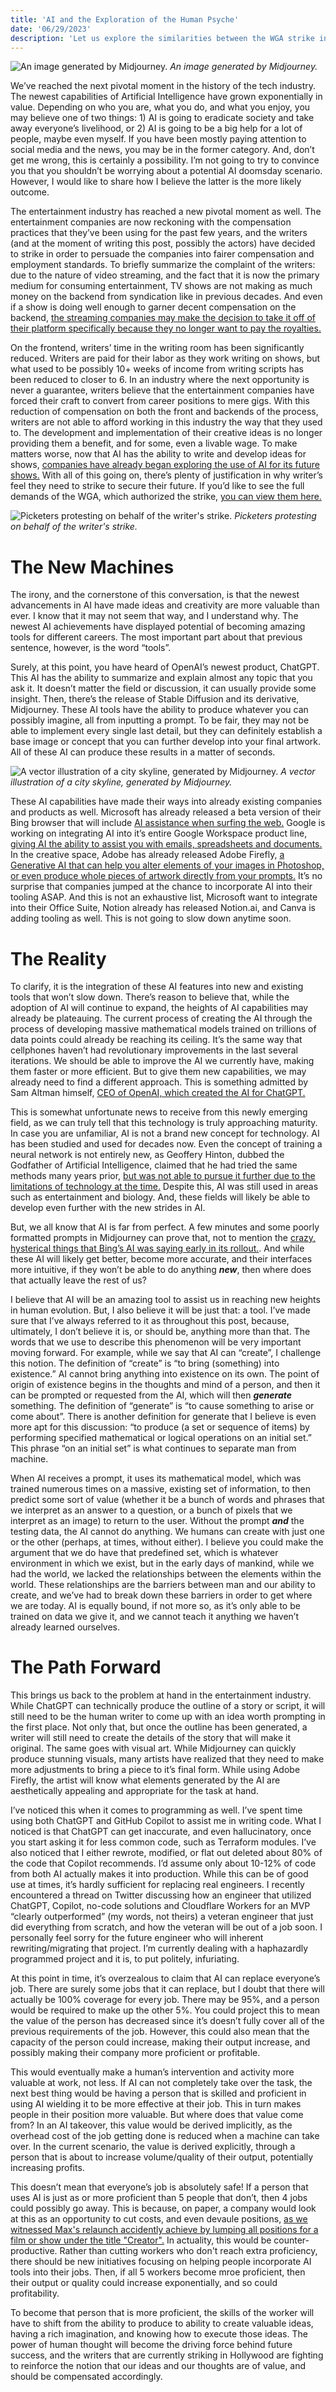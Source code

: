 ```yaml
---
title: 'AI and the Exploration of the Human Psyche'
date: '06/29/2023'
description: 'Let us explore the similarities between the WGA strike in Hollywood, and the new emergence of AI tooling.'
---
```

![An image generated by Midjourney.](https://content.cryptochrisjames.com/blog/ai-psyche/galaxy-ticket.jpg)
*An image generated by Midjourney.*


We’ve reached the next pivotal moment in the history of the tech industry. The newest capabilities of Artificial Intelligence have grown exponentially in value. Depending on who you are, what you do, and what you enjoy, you may believe one of two things: 1) AI is going to eradicate society and take away everyone’s livelihood, or 2) AI is going to be a big help for a lot of people, maybe even myself. If you have been mostly paying attention to social media and the news, you may be in the former category. And, don’t get me wrong, this is certainly a possibility. I’m not going to try to convince you that you shouldn’t be worrying about a potential AI doomsday scenario. However, I would like to share how I believe the latter is the more likely outcome.

The entertainment industry has reached a new pivotal moment as well. The entertainment companies are now reckoning with the compensation practices that they’ve been using for the past few years, and the writers (and at the moment of writing this post, possibly the actors) have decided to strike in order to persuade the companies into fairer compensation and employment standards. To briefly summarize the complaint of the writers: due to the nature of video streaming, and the fact that it is now the primary medium for consuming entertainment, TV shows are not making as much money on the backend from syndication like in previous decades. And even if a show is doing well enough to garner decent compensation on the backend, [the streaming companies may make the decision to take it off of their platform specifically because they no longer want to pay the royalties.](https://www.indiewire.com/gallery/removed-hbo-max-movies-shows-warner-bros-discovery-merger-list/)

On the frontend, writers’ time in the writing room has been significantly reduced. Writers are paid for their labor as they work writing on shows, but what used to be possibly 10+ weeks of income from writing scripts has been reduced to closer to 6. In an industry where the next opportunity is never a guarantee, writers believe that the entertainment companies have forced their craft to convert from career positions to mere gigs. With this reduction of compensation on both the front and backends of the process, writers are not able to afford working in this industry the way that they used to. The development and implementation of their creative ideas is no longer providing them a benefit, and for some, even a livable wage. To make matters worse, now that AI has the ability to write and develop ideas for shows, [companies have already began exploring the use of AI for its future shows.](https://www.worldofreel.com/blog/2023/5/9pvlfllldnr7f12vx7wfp11flssq14)  With all of this going on, there’s plenty of justification in why writer’s feel they need to strike to secure their future. If you’d like to see the full demands of the WGA, which authorized the strike, [you can view them here.](https://www.wga.org/uploadedfiles/members/member_info/contract-2023/WGA_proposals.pdf)

![Picketers protesting on behalf of the writer's strike.](https://content.cryptochrisjames.com/blog/ai-psyche/wga-strike.jpg)
*Picketers protesting on behalf of the writer's strike.*

# The New Machines

The irony, and the cornerstone of this conversation, is that the newest advancements in AI have made ideas and creativity are more valuable than ever. I know that it may not seem that way, and I understand why. The newest AI achievements have displayed potential of becoming amazing tools for different careers. The most important part about that previous sentence, however, is the word “tools”.

Surely, at this point, you  have heard of OpenAI’s newest product, ChatGPT. This AI has the ability to summarize and explain almost any topic that you ask it. It doesn’t matter the field or discussion, it can usually provide some insight. Then, there’s the release of Stable Diffusion and its derivative, Midjourney. These AI tools have the ability to produce whatever you can possibly imagine, all from inputting a prompt. To be fair, they may not be able to implement every single last detail, but they can definitely establish a base image or concept that you can further develop into your final artwork. All of these AI can produce these results in a matter of seconds.


![A vector illustration of a city skyline, generated by Midjourney.](https://content.cryptochrisjames.com/blog/ai-psyche/city-vector.jpg)
*A vector illustration of a city skyline, generated by Midjourney.*

These AI capabilities have made their ways into already existing companies and products as well. Microsoft has already released a beta version of their Bing browser that will include [AI assistance when surfing the web.](https://www.bing.com/new) Google is working on integrating AI into it’s entire Google Workspace product line, [giving AI the ability to assist you with emails, spreadsheets and documents.](https://workspace.google.com/solutions/ai/) In the creative space, Adobe has already released Adobe Firefly, [a Generative AI that can help you alter elements of your images in Photoshop, or even produce whole pieces of artwork directly from your prompts.](https://workspace.google.com/solutions/ai/) It’s no surprise that companies jumped at the chance to incorporate AI into their tooling ASAP. And this is not an exhaustive list, Microsoft want to integrate into their Office Suite, Notion already has released Notion.ai, and Canva is adding tooling as well. This is not going to slow down anytime soon.

# The Reality

To clarify, it is the integration of these AI features into new and existing tools that won’t slow down. There’s reason to believe that, while the adoption of AI will continue to expand, the heights of AI capabilities may already be plateauing. The current process of creating the AI through the process of developing massive mathematical models trained on trillions of data points could already be reaching its ceiling. It’s the same way that cellphones haven’t had revolutionary improvements in the last several iterations. We should be able to improve the AI we currently have, making them faster or more efficient. But to give them new capabilities, we may already need to find a different approach. This is something admitted by Sam Altman himself, [CEO of OpenAI, which created the AI for ChatGPT.](https://www.wired.com/story/openai-ceo-sam-altman-the-age-of-giant-ai-models-is-already-over/)

This is somewhat unfortunate news to receive from this newly emerging field, as we can truly tell that this technology is truly approaching maturity. In case you are unfamiliar, AI is not a brand new concept for technology. AI has been studied and used for decades now. Even the concept of training a neural network is not entirely new, as Geoffery Hinton, dubbed the Godfather of Artificial Intelligence, claimed that he had tried the same methods many years prior, [but was not able to pursue it further due to the limitations of technology at the time.](https://www.youtube.com/watch?v=qpoRO378qRY&t=2013s) Despite this, AI was still used in areas such as entertainment and biology. And, these fields will likely be able to develop even further with the new strides in AI.

But, we all know that AI is far from perfect. A few minutes and some poorly formatted prompts in Midjourney can prove that, not to mention the [crazy, hysterical things that Bing’s AI was saying early in its rollout.](https://www.npr.org/2023/03/02/1159895892/ai-microsoft-bing-chatbot). And while these AI will likely get better, become more accurate, and their interfaces more intuitive, if they won’t be able to do anything ***new***, then where does that actually leave the rest of us?

I believe that AI will be an amazing tool to assist us in reaching new heights in human evolution. But, I also believe it will be just that: a tool. I’ve made sure that I’ve always referred to it as throughout this post, because, ultimately, I don’t believe it is, or should be, anything more than that. The words that we use to describe this phenomenon will be very important moving forward. For example, while we say that AI can “create”, I challenge this notion. The definition of “create” is “to bring (something) into existence.” AI cannot bring anything into existence on its own. The point of origin of existence begins in the thoughts and mind of a person, and then it can be prompted or requested from the AI, which will then ***generate*** something. The definition of “generate” is “to cause something to arise or come about”. There is another definition for generate that I believe is even more apt for this discussion: “to produce (a set or sequence of items) by performing specified mathematical or logical operations on an initial set.” This phrase “on an initial set” is what continues to separate man from machine.

When AI receives a prompt, it uses its mathematical model, which was trained numerous times on a massive, existing set of information, to then predict some sort of value (whether it be a bunch of words and phrases that we interpret as an answer to a question, or a bunch of pixels that we interpret as an image) to return to the user. Without the prompt ***and*** the testing data, the AI cannot do anything. We humans can create with just one or the other (perhaps, at times, without either). I believe you could make the argument that we do have that predefined set, which is whatever environment in which we exist, but in the early days of mankind, while we had the world, we lacked the relationships between the elements within the world. These relationships are the barriers between man and our ability to create, and we’ve had to break down these barriers in order to get where we are today. AI is equally bound, if not more so, as it’s only able to be trained on data we give it, and we cannot teach it anything we haven’t already learned ourselves.

# The Path Forward

This brings us back to the problem at hand in the entertainment industry. While ChatGPT can technically produce the outline of a story or script, it will still need to be the human writer to come up with an idea worth prompting in the first place. Not only that, but once the outline has been generated, a writer will still need to create the details of the story that will make it original. The same goes with visual art. While Midjourney can quickly produce stunning visuals, many artists have realized that they need to make more adjustments to bring a piece to it’s final form. While using Adobe Firefly, the artist will know what elements generated by the AI are aesthetically appealing and appropriate for the task at hand.

I’ve noticed this when it comes to programming as well. I’ve spent time using both ChatGPT and GitHub Copilot to assist me in writing code. What I noticed is that ChatGPT can get inaccurate, and even hallucinatory, once you start asking it for less common code, such as Terraform modules. I’ve also noticed that I either rewrote, modified, or flat out deleted about 80% of the code that Copilot recommends. I’d assume only about 10-12% of code from both AI actually makes it into production. While this can be of good use at times, it’s hardly sufficient for replacing real engineers. I recently encountered a thread on Twitter discussing how an engineer that utilized ChatGPT, Copilot, no-code solutions and Cloudflare Workers for an MVP “clearly outperformed” (my words, not theirs) a veteran engineer that just did everything from scratch, and how the veteran will be out of a job soon. I personally feel sorry for the future engineer who will inherent rewriting/migrating that project. I’m currently dealing with a haphazardly programmed project and it is, to put politely, infuriating.

At this point in time, it’s overzealous to claim that AI can replace everyone’s job. There are surely some jobs that it can replace, but I doubt that there will actually be 100% coverage for every job. There may be 95%, and a person would be required to make up the other 5%. You could project this to mean the value of the person has decreased since it’s doesn’t fully cover all of the previous requirements of the job. However, this could also mean that the capacity of the person could increase, making their output increase, and possibly making their company more proficient or profitable.

This would eventually make a human’s intervention and activity more valuable at work, not less. If AI can not completely take over the task, the next best thing would be having a person that is skilled and proficient in using AI wielding it to be more effective at their job. This in turn makes people in their position more valuable. But where does that value come from? In an AI takeover, this value would be derived implicitly, as the overhead cost of the job getting done is reduced when a machine can take over. In the current scenario, the value is derived explicitly, through a person that is about to increase volume/quality of their output, potentially increasing profits.

This doesn’t mean that everyone’s job is absolutely safe! If a person that uses AI is just as or more proficient than 5 people that don’t, then 4 jobs could possibly go away. This is because, on paper, a company would look at this as an opportunity to cut costs, and even devaule positions, [as we witnessed Max's relaunch accidently achieve by lumping all positions for a film or show under the title "Creator".](https://www.npr.org/2023/05/25/1178308448/hbo-max-discovery-credits) In actuality, this would be counter-productive. Rather than cutting workers who don't reach extra proficiency, there should be new initiatives focusing on helping people incorporate AI tools into their jobs. Then, if all 5 workers become mroe proficient, then their output or quality could increase exponentially, and so could profitability.

To become that person that is more proficient, the skills of the worker will have to shift from the ability to produce to ability to create valuable ideas, having a rich imagination, and knowing how to execute those ideas. The power of human thought will become the driving force behind future success, and the writers that are currently striking in Hollywood are fighting to reinforce the notion that our ideas and our thoughts are of value, and should be compensated accordingly.
